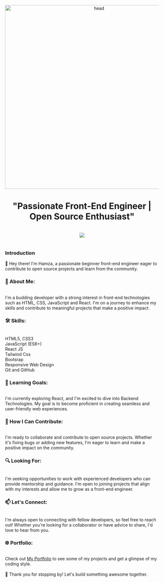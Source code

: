 <div align="center" >
<img  src="https://i.pinimg.com/originals/37/4a/9c/374a9ce6182b7a8aafd8c6ea6b698ff3.gif" alt="head"  width="600" height="cover" >
</div>
<h1 align="center">"Passionate Front-End Engineer | Open Source Enthusiast"</h1><br>
<div align="center">
  <img src="https://skillicons.dev/icons?i=html,css,js,jquery,react,bootstrap,tailwind,git,github,nodejs,express,vscode,vite" />
</div>
<br>

<h3>Introduction</h3>

👋 Hey there! I'm Hamza, a passionate beginner front-end engineer eager to contribute to open source projects and learn from the community.

<h3>🚀 About Me:</h3><br>
I'm a budding developer with a strong interest in front-end technologies such as HTML, CSS, JavaScript and React. I'm on a journey to enhance my skills and contribute to meaningful projects that make a positive impact.

<h3>🛠️ Skills:</h3> <br>
HTML5, CSS3 <br>
JavaScript (ES6+)<br>
React JS<br>
Tailwind Css<br>
Bootsrap<br>
Responsive Web Design<br>
Git and GitHub<br>

<h3>🌱 Learning Goals:</h3><br>
I'm currently exploring React, and I'm excited to dive into Backend Technologies. My goal is to become proficient in creating seamless and user-friendly web experiences.

<h3>🤝 How I Can Contribute:</h3><br>
I'm ready to collaborate and contribute to open source projects. Whether it's fixing bugs or adding new features, I'm eager to learn and make a positive impact on the community.

<h3>🔍 Looking For:</h3><br>
I'm seeking opportunities to work with experienced developers who can provide mentorship and guidance. I'm open to joining projects that align with my interests and allow me to grow as a front-end engineer.

<h3>📫 Let's Connect: </h3><br>
I'm always open to connecting with fellow developers, so feel free to reach out! Whether you're looking for a collaborator or have advice to share, I'd love to hear from you.

<h3>🌐 Portfolio:</h3><br>
Check out <a href="https://hamza-mansour-portfolio.vercel.app">My Portfolio</a> to see some of my projects and get a glimpse of my coding style.<br>
<br>
🙏 Thank you for stopping by! Let's build something awesome together.
